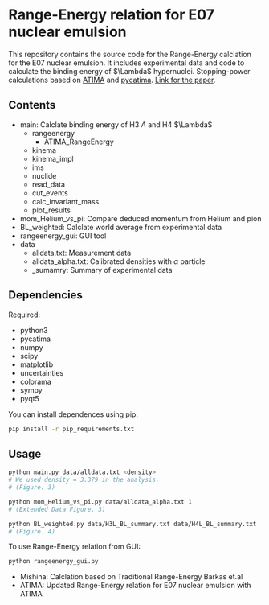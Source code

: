 # Range-Energy relation for E07 nuclear emulsion

This repository contains the source code for the Range-Energy calclation for the E07 nuclear emulsion.
It includes experimental data and code to calculate the binding energy of $\Lambda\$ hypernuclei.
Stopping-power calculations based on [ATIMA](https://web-docs.gsi.de/~weick/atima/) and [pycatima](https://github.com/hrosiak/pycatima).
[Link for the paper](https://arxiv.org/).

## Contents

- main: Calclate binding energy of H3 $\Lambda$ and H4 $\Lambda\$
  - rangeenergy
    - ATIMA_RangeEnergy
  - kinema
  - kinema_impl
  - ims
  - nuclide
  - read_data
  - cut_events
  - calc_invariant_mass
  - plot_results
- mom_Helium_vs_pi: Compare deduced momentum from Helium and pion
- BL_weighted: Calclate world average from experimental data
- rangeenergy_gui: GUI tool
- data
  - alldata.txt: Measurement data
  - alldata_alpha.txt: Calibrated densities with $\alpha$ particle
  - _sumamry: Summary of experimental data

## Dependencies

Required:

- python3
- pycatima
- numpy
- scipy
- matplotlib
- uncertainties
- colorama
- sympy
- pyqt5

You can install dependences using pip:

```sh
pip install -r pip_requirements.txt
```

## Usage

```sh
python main.py data/alldata.txt <density>
# We used density = 3.379 in the analysis.
# (Figure. 3)
```

```sh
python mom_Helium_vs_pi.py data/alldata_alpha.txt 1
# (Extended Data Figure. 3)
```

```sh
python BL_weighted.py data/H3L_BL_summary.txt data/H4L_BL_summary.txt
# (Figure. 4)
```

To use Range-Energy relation from GUI:

```sh
python rangeenergy_gui.py
```

- Mishina: Calclation based on Traditional Range-Energy Barkas et.al
- ATIMA: Updated Range-Energy relation for E07 nuclear emulsion with ATIMA
